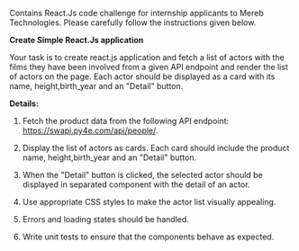 Contains React.Js code challenge for internship applicants to Mereb Technologies. Please carefully follow the instructions given below.

**Create Simple React.Js application**

Your task is to create react.js application and fetch a list of actors with the films they have been involved from a given API endpoint and render the list of actors on the page. Each actor should be displayed as a card with its name, height,birth_year and an "Detail" button.

**Details:**

1. Fetch the product data from the following API endpoint: https://swapi.py4e.com/api/people/.

2. Display the list of actors as cards. Each card should include the product name, height,birth_year and an "Detail" button.

3. When the "Detail" button is clicked, the selected actor should be displayed in separated component with the detail of an actor.

4. Use appropriate CSS styles to make the actor list visually appealing.

5. Errors and loading states should be handled.
6. Write unit tests to ensure that the components behave as expected.
   

